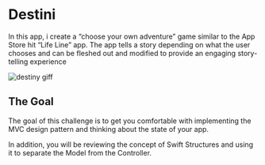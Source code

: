 
#  Destini

In this app, i  create a “choose your own adventure” game similar to the App Store hit “Life Line” app. The app tells a story depending on what the user chooses and can be fleshed out and modified to provide an engaging story-telling experience


![destiny giff](https://github.com/mesutgdk/Destini/assets/112901255/6c71e395-6fb7-4579-9ef0-0835ddba96d2)


## The Goal

The goal of this challenge is to get you comfortable with implementing the MVC design pattern and thinking about the state of your app.

In addition, you will be reviewing the concept of Swift Structures and using it to separate the Model from the Controller. 





